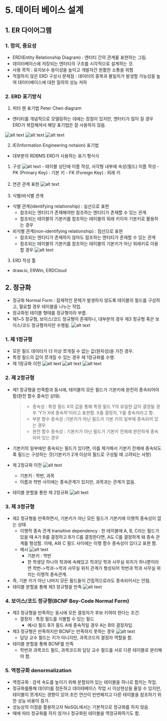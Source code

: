 # 5. 데이터 베이스 설계

## 1. ER 다이어그램
### 1. 정의, 중요성
- ERD(Entity Relationship Diagram) : 엔터티 간의 관계를 표현하는 그림.
- 데이터베이스에 저장되는 엔터티의 구조를 시각적으로 설계하는 것.
- 사용 목적 : 유지보수 용이성을 높이고 개발자간 원활한 소통을 위함
- 적절하지 않은 ERD 구성시 문제점 : 데이터의 중복과 불일치가 발생할 가능성을 높여 데이터베이스에 대한 질의의 성능 저하

###  2. ERD 표기방식
1. 피터 첸 표기법 Peter Chen diagram
  - 엔티티를 개념적으로 모델링하는 데에는 장점이 있지만, 엔터티가 많아 질 경우 ERD가 복잡해져서 해당 표기법은 잘 사용하지 않음.

![alt text](img/5-0.png)
![alt text](img/5-1.png)
![alt text](img/5-2.png)

2. IE(Information Engineering notaion) 표기법   
  - 대부분의 RDBMS ERD가 사용하는 표기 형식식 
   1) 구성
    ![alt text](img/5-3.png)
    - 테이블 상단에 이름 작성, 사각형 내부에 속성(필드) 이름 작성
    - PK (Primary Key) : 기본 키
    - FK (Foreign Key) : 외래 키   
    <br>
   2) 연관 관계 표현
    ![alt text](img/5-4.png)   
    <br>
   3) 식별/비식별 관계   
   - 식별 관계(identifying relationship) : 실선으로 표현
      - 참조되는 엔티티가 존재해야만 참조하는 엔티티가 존재할 수 있는 관계
      - 참조되는 테이블의 기본키를 참조하는 테이블의 외래 키이자 기본키로 활용하는 경우
  - 비식별 관계(non-identifying relationship) : 점선으로 표현
      - 참조되는 엔티티가 존재하지 않아도 참조하는 엔티티가 존재할 수 있는 관계
      - 참조되는 테이블의 기본키를 참조하는 테이블의 기본키가 아닌 외래키로 이용할 경우
    ![alt text](img/5-5.png)

3. ERD 작성 툴
  - draw.io, ERWin, ERDCloud


## 2. 정규화
- 정규화 Normal Form : 잠재적인 문제가 발생하지 않도록 테이블의 필드를 구성하고, 필요할 경우 테이블을 나누는 작업.
- 정규화된 테이블 형태를 정규형이라 부름.
- 제1~5 정규형, 보이스/코드 정규형이 존재하나, 대부분의 경우 제3 정규형 혹은 보이스/코드 정규형까지만 수행됨.
    ![alt text](img/5-14.png)


### 1. 제 1정규형
- 모든 필드 데이터가 더 이상 쪼개질 수 없는 값(원자성)을 가진 경우.
- 특정 필드의 값이 쪼개질 수 있는 경우 제 1정규화를 수행.
- 제 1정규화 이전
  ![alt text](img/5-6.png)
  ![alt text](img/5-7.png)
  ![alt text](img/5-8.png)

### 2. 제 2정규형
- 제1 정규형을 만족함과 동시에, 테이블의 모든 필드가 기본키에 완전히 종속되어야 함(완전 함수 종속인 상태).
  >- 종속성 : 특정 필드 X의 값을 통해 특정 필드 Y의 유일한 값이 결정될 경우 'Y가 X에 종속적'이라고 표현함. X를 결정자, Y를 종속자라고 함.
  > - 부분 함수 종속성 :기본키가 아닌 필드가 기본 키의 일부에 종속되어 있는 경우
  > - 완전 함수 종속성 : 기본키가 아닌 필드가 기본키 전체에 완전하게 종속되어 있는 경우
- 기본키의 일부에만 종속되는 필드가 있다면, 이를 제거해서 기본키 전체에 종속되도록 필드는 구성하는 것(기본키가 2개 이상의 필드로 구성될 때 고려되는 사항)

- 제 2정규화 이전
  ![alt text](img/5-9.png)
  - 기본키 : 학번, 과목
  - 이름과 학번 사이에는 종속관계가 있지만, 과목과는 관계가 없음.
- 테이블 분할을 통한 제 2정규화
  ![alt text](img/5-10.png)


### 3. 제 3정규형
- 제2 정규형을 만족하면서, 기본키가 아닌 모든 필드가 기본키에 이행적 종속성이 없는 상태
  - 이행적 종속 관계 transitive dependency : 한 테이블에 A, B, C라는 필드가 있을 때 A가 B를 결정하고 B가 C를 결정한다면, A도 C를 결정하게 돼 종속 관계를 형성함. 이때, A와 C 필드 사이에는 이행 함수 종속성이 있다고 표현 함.
  - 예시
  ![alt text](img/5-11.png)
    - 기본키 : 학번
    - 한 학생당 하나의 학과에 속해있고 학과당 학과 사무실 위치가 하나뿐이라면 학번->학과->학과 사무실 위치 관계가 형성되어 학번과 학과 사무실 위치는 이행적 종속관계.
- 즉, 기본 키가 아닌 나머지 모든 필드들이 간접적으로라도 종속되어서는 안됨.
- 테이블 분할을 통해 제3 정규형을 만족
  ![alt text](img/5-12.png)


### 4. 보이스/코드 정규형(BCNF Boy-Code Normal Form)
- 제3 정규형을 만족하는 동시에 모든 결정자가 후보 키여야 한다는 조건.
  - 결정자 : 특정 필드를 식별할 수 있는 필드
    - 예시) 필드 B가 필드 A에 종속적일 경우 A는 B의 결정자임.
- 제3 정규형은 만족하지만 BCNF는 만족하지 못하는 경우
  ![alt text](img/5-13.png)
  - 담당 교수 필드는 키가 아니지만, 과목코드의 결정자 역할을 함. 
- 테이블 분할을 통해 BCNF를 만족
  - 학번과 과목코드 필드, 과목코드와 담당 교수 필드를 서로 다른 테이블로 분리해야 함.


### 5. 역정규화 denormalization
- 역정규화 : 검색 속도를 높이기 위해 분할되어 있는 테이블을 하나로 합치는 작업.
- 정규화를통해 데이터를 정돈하고 데이테베이스 작업 시 이상현상을 줄일 수 있지만, 테이블이 쪼개지는 경향이 있어 조인 연산이 빈번해지고 다른 테이블을 참조하기 위한 성능 비용이 증가.
- 성능상의 이점을 활용하고자 NoSQL에서는 기본적으로 정규화를 하지 않음.
- 때에 따라 정규화를 하지 않거나 정규화된 테이블을 역정규화하기도 함.